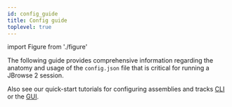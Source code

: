 ```yaml
---
id: config_guide
title: Config guide
toplevel: true
---
```


import Figure from './figure'

The following guide provides comprehensive information regarding the anatomy and
usage of the `config.json` file that is critical for running a JBrowse 2
session.

Also see our quick-start tutorials for configuring assemblies and tracks
[CLI](../tutorials/config_cli) or the [GUI](../tutorials/config_gui).
